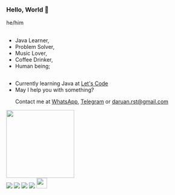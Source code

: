 ### Hello, World 👋

he/him

##

- Java Learner, 
- Problem Solver, 
- Music Lover, 
- Coffee Drinker,
- Human being;
 
##

- Currently learning Java at [Let's Code](https://letscode.com.br/)
- May I help you with something? <p> Contact me at [WhatsApp](https://api.whatsapp.com/send?phone=5562984370505), [Telegram](https://t.me/Daruan) or daruan.rst@gmail.com </p>



 <div>
  <a href="https://github.com/daruan-rst">
  <img height="180em" src="https://github-readme-stats.vercel.app/api?username=daruan-rst&show_icons=true&theme=dark&include_all_commits=true&count_private=true"/>

<div>
<a href = "mailto:daruan.rst@gmail.com"><img src="https://img.shields.io/badge/-Gmail-%23333?style=for-the-badge&logo=gmail&logoColor=white" target="_blank"></a>
  <a href="https://www.linkedin.com/in/daruanrodrigues/" target="_blank"><img src="https://img.shields.io/badge/-LinkedIn-%230077B5?style=for-the-badge&logo=linkedin&logoColor=white" target="_blank"></a>
    <a href="https://open.spotify.com/user/daruan1?si=ec522ce90adc45d5" target="_blank"><img src="https://img.shields.io/badge/Spotify-1ED760?&style=for-the-badge&logo=spotify&logoColor=white" target="_blank"></a>
    <a href=https://www.last.fm/user/Daruan_rst" target="_blank"><img src="https://img.shields.io/badge/-LastFm-CC342D?style=for-the-badge&logo=last.fm&logoColor=white" target="_blank"></a>
    <img img height="28em" src="https://komarev.com/ghpvc/?username=daruan-rst&color=blue" alt="" /> 
</div>
